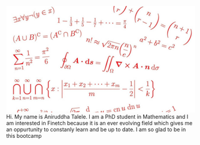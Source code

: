 ![Mathfinance](RW4QOZPKSJX6VGNC3K4TSFSZPU.jpg)
Hi. My name is Aniruddha Talele. I am a PhD student in Mathematics and I am interested in Finetch because it is an ever evolving field which gives me an oppurtunity to constanly learn and be up to date.  I am so glad to be in this bootcamp